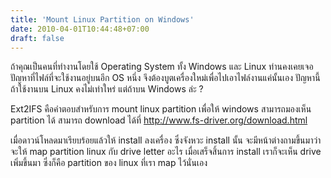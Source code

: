 ```yaml
---
title: 'Mount Linux Partition on Windows'
date: 2010-04-01T10:44:48+07:00
draft: false
---
```

ถ้าคุณเป็นคนที่ทำงานโดยใช้ Operating System ทั้ง Windows และ Linux ท่านคงเคยเจอปัญหาที่ไฟล์ที่จะใช้งานอยู่บนอีก OS หนึ่ง จึงต้องบูตเครื่องใหม่เพื่อไปเอาไฟล์งานแค่นั้นเอง ปัญหานี้ถ้าใช้งานบน Linux คงไม่เท่าใหร่ แต่ถ้าบน Windows ล่ะ ?

Ext2IFS คือคำตอบสำหรับการ mount linux partition เพื่อให้ windows สามารถมองเห็น partition ได้ สามารถ download ได้ที่ http://www.fs-driver.org/download.html

เมื่อดาวน์โหลดมาเรียบร้อยแล้วให้ install ลงเครื่อง ซึ่งจังหวะ install นั้น จะมีหน้าต่างถามขึ้นมาว่าจะให้ map partition linux กับ drive letter อะไร เมื่อเสร็จสิ้นการ install  เราก็จะเห็น drive เพิ่มขึ้นมา ซึ่งก็คือ partition ของ linux ที่เรา map ไว้นั่นเอง

